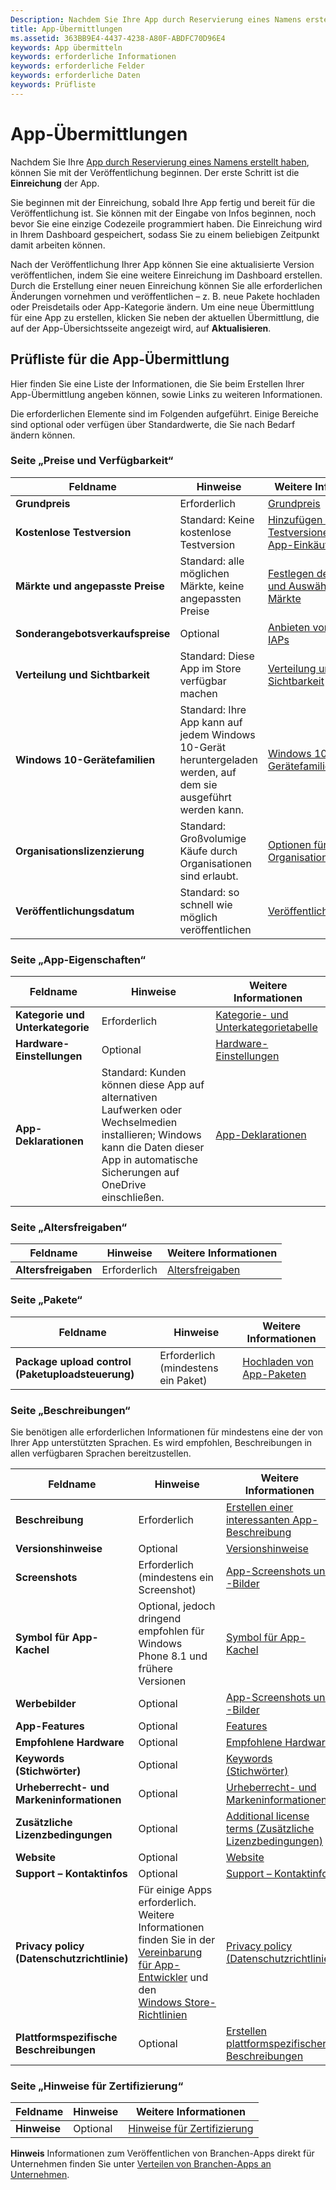 ```yaml
---
Description: Nachdem Sie Ihre App durch Reservierung eines Namens erstellt haben, können Sie mit der Veröffentlichung beginnen. Der erste Schritt ist die Übermittlung der App.
title: App-Übermittlungen
ms.assetid: 363BB9E4-4437-4238-A80F-ABDFC70D96E4
keywords: App übermitteln
keywords: erforderliche Informationen
keywords: erforderliche Felder
keywords: erforderliche Daten
keywords: Prüfliste
---
```


# App-Übermittlungen


Nachdem Sie Ihre [App durch Reservierung eines Namens erstellt haben](create-your-app-by-reserving-a-name.md), können Sie mit der Veröffentlichung beginnen. Der erste Schritt ist die **Einreichung** der App.

Sie beginnen mit der Einreichung, sobald Ihre App fertig und bereit für die Veröffentlichung ist. Sie können mit der Eingabe von Infos beginnen, noch bevor Sie eine einzige Codezeile programmiert haben. Die Einreichung wird in Ihrem Dashboard gespeichert, sodass Sie zu einem beliebigen Zeitpunkt damit arbeiten können.

Nach der Veröffentlichung Ihrer App können Sie eine aktualisierte Version veröffentlichen, indem Sie eine weitere Einreichung im Dashboard erstellen. Durch die Erstellung einer neuen Einreichung können Sie alle erforderlichen Änderungen vornehmen und veröffentlichen – z. B. neue Pakete hochladen oder Preisdetails oder App-Kategorie ändern. Um eine neue Übermittlung für eine App zu erstellen, klicken Sie neben der aktuellen Übermittlung, die auf der App-Übersichtsseite angezeigt wird, auf **Aktualisieren**.

## Prüfliste für die App-Übermittlung


Hier finden Sie eine Liste der Informationen, die Sie beim Erstellen Ihrer App-Übermittlung angeben können, sowie Links zu weiteren Informationen.

Die erforderlichen Elemente sind im Folgenden aufgeführt. Einige Bereiche sind optional oder verfügen über Standardwerte, die Sie nach Bedarf ändern können.

### Seite „Preise und Verfügbarkeit“
| Feldname                    | Hinweise                                       | Weitere Informationen                                                             |
|-------------------------------|---------------------------------------------|---------------------------------------------------------------------------|
| **Grundpreis**                | Erforderlich                                    | [Grundpreis](set-app-pricing-and-availability.md#base-price)              |
| **Kostenlose Testversion**                | Standard: Keine kostenlose Testversion                      | [Hinzufügen von Testversionen und In-App-Einkäufen](https://msdn.microsoft.com/library/windows/apps/jj193599)  |
| **Märkte und angepasste Preise** | Standard: alle möglichen Märkte, keine angepassten Preise | [Festlegen des Preises und Auswählen der Märkte](define-pricing-and-market-selection.md)              |
| **Sonderangebotsverkaufspreise**              | Optional                                    | [Anbieten von Apps und IAPs](put-apps-and-iaps-on-sale.md)                                       |
| **Verteilung und Sichtbarkeit** | Standard: Diese App im Store verfügbar machen | [Verteilung und Sichtbarkeit](set-app-pricing-and-availability.md#distribution-and-visibility) | 
| **Windows 10-Gerätefamilien**  | Standard: Ihre App kann auf jedem Windows 10-Gerät heruntergeladen werden, auf dem sie ausgeführt werden kann. | [Windows 10-Gerätefamilien](set-app-pricing-and-availability.md#windows-10-device-families) | 
| **Organisationslizenzierung**    | Standard: Großvolumige Käufe durch Organisationen sind erlaubt. | [Optionen für die Organisationslizenzierung](organizational-licensing.md)                        | 
| **Veröffentlichungsdatum**                | Standard: so schnell wie möglich veröffentlichen      | [Veröffentlichungsdatum](set-app-pricing-and-availability.md#publish-date)          |



### Seite „App-Eigenschaften“

| Feldname                    | Hinweise                                       | Weitere Informationen                                                             |
|-------------------------------|---------------------------------------------|---------------------------------------------------------------------------|
| **Kategorie und Unterkategorie**  | Erforderlich                                    | [Kategorie- und Unterkategorietabelle](category-and-subcategory-table.md)       |
| **Hardware-Einstellungen**      | Optional                                    | [Hardware-Einstellungen](enter-app-properties.md#hardware_preferences)      |
| **App-Deklarationen**          | Standard: Kunden können diese App auf alternativen Laufwerken oder Wechselmedien installieren; Windows kann die Daten dieser App in automatische Sicherungen auf OneDrive einschließen. | [App-Deklarationen](app-declarations.md) |



### Seite „Altersfreigaben“

| Feldname                    | Hinweise                                       | Weitere Informationen                          |
|-------------------------------|---------------------------------------------|----------------------------------------|
| **Altersfreigaben**               | Erforderlich                                    | [Altersfreigaben](age-ratings.md)          |



### Seite „Pakete“

| Feldname                    | Hinweise                                       | Weitere Informationen                          |
|-------------------------------|---------------------------------------------|----------------------------------------|
| **Package upload control (Paketuploadsteuerung)**    | Erforderlich (mindestens ein Paket)             | [Hochladen von App-Paketen](upload-app-packages.md) | 



### Seite „Beschreibungen“

Sie benötigen alle erforderlichen Informationen für mindestens eine der von Ihrer App unterstützten Sprachen. Es wird empfohlen, Beschreibungen in allen verfügbaren Sprachen bereitzustellen.

| Feldname                    | Hinweise                                       | Weitere Informationen                                                     |
|-------------------------------|---------------------------------------------|-------------------------------------------------------------------|
| **Beschreibung**               | Erforderlich                                    | [Erstellen einer interessanten App-Beschreibung](write-a-great-app-description.md) | 
| **Versionshinweise**             | Optional                                    | [Versionshinweise](create-app-descriptions.md#release-notes)         |
| **Screenshots**               | Erforderlich (mindestens ein Screenshot)          | [App-Screenshots und -Bilder](app-screenshots-and-images.md)       |
| **Symbol für App-Kachel**             | Optional, jedoch dringend empfohlen für Windows Phone 8.1 und frühere Versionen | [Symbol für App-Kachel](create-app-descriptions.md#app-tile-icon) | 
| **Werbebilder**       | Optional                                    | [App-Screenshots und -Bilder](app-screenshots-and-images.md)       | 
| **App-Features**              | Optional                                    | [Features](create-app-descriptions.md#app-features)               |
| **Empfohlene Hardware**      | Optional                                    | [Empfohlene Hardware](create-app-descriptions.md#recommended-hardware) | 
| **Keywords (Stichwörter)**                  | Optional                                    | [Keywords (Stichwörter)](create-app-descriptions.md#keywords)                   |
| **Urheberrecht- und Markeninformationen** | Optional                                 | [Urheberrecht- und Markeninformationen](create-app-descriptions.md#copyright-and-trademark-info) | 
| **Zusätzliche Lizenzbedingungen**  | Optional                                    | [Additional license terms (Zusätzliche Lizenzbedingungen)](create-app-descriptions.md#additional-license-terms) | 
| **Website**                   | Optional                                    | [Website](create-app-descriptions.md#website)                     |
| **Support – Kontaktinfos**      | Optional                                    | [Support – Kontaktinfos](create-app-descriptions.md)                | 
| **Privacy policy (Datenschutzrichtlinie)**            | Für einige Apps erforderlich. Weitere Informationen finden Sie in der [Vereinbarung für App-Entwickler](https://msdn.microsoft.com/library/windows/apps/hh694058) und den [Windows Store-Richtlinien](https://msdn.microsoft.com/library/windows/apps/dn764944.aspx#pol_10_5_1) | [Privacy policy (Datenschutzrichtlinie)](create-app-descriptions.md#privacy-policy) | 
| **Plattformspezifische Beschreibungen** | Optional                               | [Erstellen plattformspezifischer Beschreibungen](create-platform-specific-descriptions.md) |



### Seite „Hinweise für Zertifizierung“

| Feldname                    | Hinweise                                       | Weitere Informationen                                                     |
|-------------------------------|---------------------------------------------|-------------------------------------------------------------------|
| **Hinweise**                     | Optional                                    | [Hinweise für Zertifizierung](notes-for-certification.md)             |

 
**Hinweis**  Informationen zum Veröffentlichen von Branchen-Apps direkt für Unternehmen finden Sie unter [Verteilen von Branchen-Apps an Unternehmen](distribute-lob-apps-to-enterprises.md).


<!--HONumber=Mar16_HO1-->


